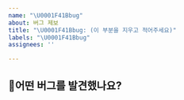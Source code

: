 ```yaml
---
name: "\U0001F41Bbug"
about: 버그 제보
title: "\U0001F41Bbug: (이 부분을 지우고 적어주세요)"
labels: "\U0001F41Bbug"
assignees: ''

---
```


## 🐛어떤 버그를 발견했나요?
